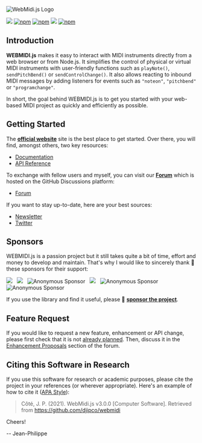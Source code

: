 ![WebMidi.js Logo](https://webmidijs.org/img/webmidijs-logo-color-on-white.svg "WebMidi.js")

[![](https://data.jsdelivr.com/v1/package/npm/webmidi/badge)](https://www.jsdelivr.com/package/npm/webmidi)
[![npm](https://img.shields.io/npm/dm/webmidi)](https://www.npmjs.com/package/webmidi)
[![npm](https://img.shields.io/npm/dt/webmidi)](https://www.npmjs.com/package/webmidi)
[![](https://img.shields.io/github/stars/djipco/webmidi?style=social)](https://github.com/djipco/webmidi)
[![npm](https://img.shields.io/npm/l/webmidi)](https://www.npmjs.com/package/webmidi)

## Introduction

**WEBMIDI.js** makes it easy to interact with MIDI instruments directly from a web browser or from 
Node.js. It simplifies the control of physical or virtual MIDI instruments with user-friendly 
functions such as `playNote()`, `sendPitchBend()` or `sendControlChange()`. It also allows reacting 
to inbound MIDI messages by adding listeners for events such as `"noteon"`, `"pitchbend"` or 
`"programchange"`.

In short, the goal behind WEBMIDI.js is to get you started with your web-based MIDI project as quickly
and efficiently as possible.

## Getting Started

The [**official website**](https://webmidijs.org) site is the best place to get started. Over there,
you will find, amongst others, two key resources:

* [Documentation](https://webmidijs.org/docs)
* [API Reference](https://webmidijs.org/api)

To exchange with fellow users and myself, you can visit our [**Forum**](https://github.com/djipco/webmidi/discussions)
which is hosted on the GitHub Discussions platform: 

* [Forum](https://github.com/djipco/webmidi/discussions)

If you want to stay up-to-date, here are your best sources:

* [Newsletter](https://mailchi.mp/eeffe50651bd/webmidijs-newsletter)
* [Twitter](https://twitter.com/webmidijs)

## Sponsors

WEBMIDI.js is a passion project but it still takes quite a bit of time, effort and money to develop and 
maintain. That's why I would like to sincerely thank 👏 these sponsors for their support: 

[<img src="https://avatars3.githubusercontent.com/u/1488433?s=60&v=4">](https://github.com/awatterott "@awatterott") &nbsp; [<img src="https://avatars3.githubusercontent.com/u/3331057?s=60&v=4">](https://github.com/rubendax "@rubendax") &nbsp; <img src="https://webmidijs.org/img/person.png" alt="Anonymous Sponsor" title="Anonymous Sponsor"> &nbsp; [<img src="https://avatars.githubusercontent.com/u/3722211?s=60&v=4">](https://github.com/philmillman "@philmillman") &nbsp; <img src="https://webmidijs.org/img/person.png" alt="Anonymous Sponsor" title="Anonymous Sponsor"> &nbsp; <img src="https://webmidijs.org/img/person.png" alt="Anonymous Sponsor" title="Anonymous Sponsor">

If you use the library and find it useful, please 💜 [**sponsor the project**](https://github.com/sponsors/djipco).

## Feature Request

If you would like to request a new feature, enhancement or API change, please first check that it is 
not [already planned](https://webmidijs.org/docs/future-versions/next). Then, discuss it in the 
[Enhancement Proposals](https://github.com/djipco/webmidi/discussions/categories/feature-requests) 
section of the forum.

## Citing this Software in Research

If you use this software for research or academic purposes, please cite the project in your 
references (or wherever appropriate). Here's an example of how to cite it 
([APA Style](https://apastyle.apa.org/)):

>Côté, J. P. (2021). WebMidi.js v3.0.0 [Computer Software]. Retrieved from 
https://github.com/djipco/webmidi

Cheers!

-- Jean-Philippe
